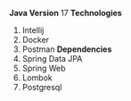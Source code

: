 **Java Version**
17
**Technologies**
1. Intellij
2. Docker
3. Postman
**Dependencies**
1. Spring Data JPA
2. Spring Web
3. Lombok
4. Postgresql
